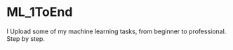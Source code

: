 # ML_1ToEnd
I Upload some of my machine learning tasks, from beginner to professional. Step by step.
